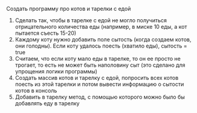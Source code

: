 Создать программу про котов и тарелки с едой
1. Сделать так, чтобы в тарелке с едой не могло получиться отрицательного количества еды (например, в миске 10 еды, а кот пытается съесть 15-20)
2. Каждому коту нужно добавить поле сытость (когда создаем котов, они голодны). Если коту удалось поесть (хватило еды), сытость = true
3. Считаем, что если коту мало еды в тарелке, то он ее просто не трогает, то есть не может быть наполовину сыт (это сделано для упрощения логики программы)
4. Создать массив котов и тарелку с едой, попросить всех котов поесть из этой тарелки и потом вывести информацию о сытости котов в консоль
5. Добавить в тарелку метод, с помощью которого можно было бы добавлять еду в тарелку
